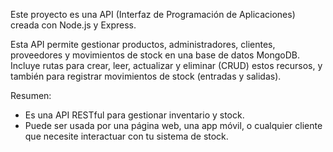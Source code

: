 Este proyecto es una API (Interfaz de Programación de Aplicaciones) creada con Node.js y Express.

Esta API permite gestionar productos, administradores, clientes, proveedores y movimientos de stock en una base de datos MongoDB.
Incluye rutas para crear, leer, actualizar y eliminar (CRUD) estos recursos, y también para registrar movimientos de stock (entradas y salidas).

Resumen:

- Es una API RESTful para gestionar inventario y stock.
- Puede ser usada por una página web, una app móvil, o cualquier cliente que necesite interactuar con tu sistema de stock.
